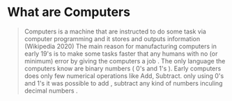 # What are Computers 
> Computers is a machine that are instructed to do some task via computer programming and it stores and outputs information (Wikipedia 2020)
The main reason for manufacturing computers in early 19's is to make some tasks faster that any humans with no (or minimum) error by giving the computers a job . 
The only language the computers know are binary numbers ( 0's and 1's ). 
Early computers does only few numerical operations like Add, Subtract. only using 0's and 1's it was possible to add , subtract any kind of numbers inculing decimal numbers . 


